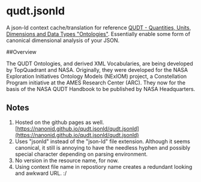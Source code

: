 # qudt.jsonld
A json-ld context cache/translation for reference [QUDT - Quantities, Units, Dimensions and Data Types "Ontologies"](http://qudt.org/).
Essentially enable some form of canonical dimensional analysis of your JSON.

##Overview

The QUDT Ontologies, and derived XML Vocabularies, are being developed by TopQuadrant and NASA. Originally, they were developed for the NASA Exploration Initiatives Ontology Models (NExIOM) project, a Constellation Program initiative at the AMES Research Center (ARC). They now for the basis of the NASA QUDT Handbook to be published by NASA Headquarters.

## Notes

1. Hosted on the github pages as well. [https://nanonid.github.io/qudt.jsonld/qudt.jsonld](https://nanonid.github.io/qudt.jsonld/qudt.jsonld)
2. Uses "jsonld" instead of the "json-ld" file extension. Although it seems canonical, it still is annoying to have the needless hyphen and possibly special character depending on parsing environment.
3. No version in the resource name, for now.
4. Using context file name in repostiory name creates a redundant looking and awkward URL. :/

